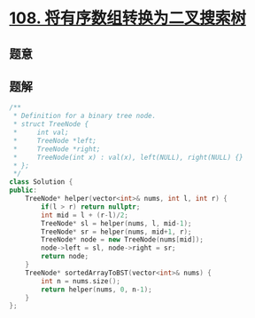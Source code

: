 #  [108. 将有序数组转换为二叉搜索树](https://leetcode-cn.com/problems/convert-sorted-array-to-binary-search-tree/)

## 题意



## 题解



```c++
/**
 * Definition for a binary tree node.
 * struct TreeNode {
 *     int val;
 *     TreeNode *left;
 *     TreeNode *right;
 *     TreeNode(int x) : val(x), left(NULL), right(NULL) {}
 * };
 */
class Solution {
public:
    TreeNode* helper(vector<int>& nums, int l, int r) {
        if(l > r) return nullptr;
        int mid = l + (r-l)/2;
        TreeNode* sl = helper(nums, l, mid-1);
        TreeNode* sr = helper(nums, mid+1, r);
        TreeNode* node = new TreeNode(nums[mid]);
        node->left = sl, node->right = sr;
        return node;
    }
    TreeNode* sortedArrayToBST(vector<int>& nums) {
        int n = nums.size();
        return helper(nums, 0, n-1);
    }
};
```



```python3

```

